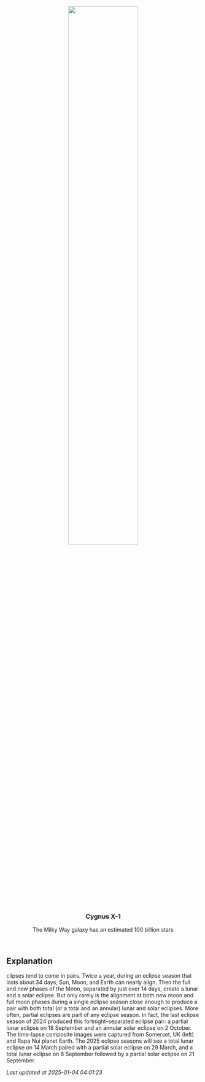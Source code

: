 <p align='center'>
    <img src='https://apod.nasa.gov/apod/image/2501/APODEclipsePair1024.jpg' width='60%' />
    <h3 align="center">Cygnus X-1</h3>
    <p align="center">The Milky Way galaxy has an estimated 100 billion stars</p>
</p>
<br/>

Explanation
--
clipses tend to come in pairs. Twice a year, during an eclipse season that lasts about 34 days, Sun, Moon, and Earth can nearly align. Then the full and new phases of the Moon, separated by just over 14 days, create a lunar and a solar eclipse. But only rarely is the alignment at both new moon and full moon phases during a single eclipse season close enough to produce a pair with both total (or a total and an annular) lunar and solar eclipses. More often, partial eclipses are part of any eclipse season. In fact, the last eclipse season of 2024 produced this fortnight-separated eclipse pair: a partial lunar eclipse on 18 September and an annular solar eclipse on 2 October. The time-lapse composite images were captured from Somerset, UK (left) and Rapa Nui planet Earth. The 2025 eclipse seasons will see a total lunar eclipse on 14 March paired with a partial solar eclipse on 29 March, and a total lunar eclipse on 8 September followed by a partial solar eclipse on 21 September.


*Last updated at 2025-01-04 04:01:23*
